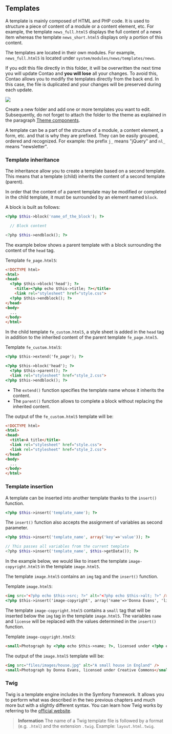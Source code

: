 ## Templates

A template is mainly composed of HTML and PHP code. It is used to structure a
piece of content of a module or a content element, etc. For example, the
template `news_full.html5` displays the full content of a news item whereas the
template `news_short.html5` displays only a portion of this content.

The templates are located in their own modules. For example, `news_full.html5`
is located under `system/modules/news/templates/news`.

If you edit this file directly in this folder, it will be overwritten the next
time you will update Contao and **you will lose** all your changes. To avoid
this, Contao allows you to modify the templates directly from the back end. In
this case, the file is duplicated and your changes will be preserved during
each update.

![](images/templates.jpg)

Create a new folder and add one or more templates you want to edit. Subsequently,
do not forget to attach the folder to the theme as explained in the paragraph
[Theme components][1].

A template can be a part of the structure of a module, a content element, a form,
etc. and that is why they are prefixed. They can be easily grouped, ordered and
recognized. For example: the prefix `j_` means "jQuery" and `nl_` means
"newsletter".


### Template inheritance

The inheritance allow you to create a template based on a second template. This
means that a template (child) inherits the content of a second template (parent).

In order that the content of a parent template may be modified or completed
in the child template, it must be surrounded by an element named `block`.

A block is built as follows:

```php
<?php $this->block('name_of_the_block'); ?>

  // Block content

<?php $this->endblock(); ?>
```

The example below shows a parent template with a block surrounding the
content of the `head` tag.

Template `fe_page.html5`:

```html
<!DOCTYPE html>
<html>
<head>
  <?php $this->block('head'); ?>
    <title><?php echo $this->title; ?></title>
    <link rel="stylesheet" href="style.css">
  <?php $this->endblock(); ?>
</head>
<body>
  ...
</body>
</html>
```

In the child template `fe_custom.html5`, a style sheet is added in the `head`
tag in addition to the inherited content of the parent template `fe_page.html5`.

Template `fe_custom.html5`:

```html
<?php $this->extend('fe_page'); ?>

<?php $this->block('head'); ?>
  <?php $this->parent(); ?>
  <link rel="stylesheet" href="style_2.css">
<?php $this->endblock(); ?>
```

* The `extend()` function specifies the template name whose it inherits the
content.
* The `parent()` function allows to complete a block without replacing the
inherited content.

The output of the `fe_custom.html5` template will be:

```html
<!DOCTYPE html>
<html>
<head>
  <title>A title</title>
  <link rel="stylesheet" href="style.css">
  <link rel="stylesheet" href="style_2.css">
</head>
<body>
  ...
</body>
</html>
```


### Template insertion

A template can be inserted into another template thanks to the `insert()`
function.

```php
<?php $this->insert('template_name'); ?>
```

The `insert()` function also accepts the assignment of variables as second
parameter.

```php
<?php $this->insert('template_name', array('key'=>'value')); ?>

// This passes all variables from the current template
<?php $this->insert('template_name', $this->getData()); ?>
```

In the example below, we would like to insert the template
`image-copyright.html5` in the template `image.html5`.

The template `image.html5` contains an `img` tag and the `insert()` function.

Template `image.html5`:

```html
<img src="<?php echo $this->src; ?>" alt="<?php echo $this->alt; ?>" />
<?php $this->insert('image-copyright', array('name'=>'Donna Evans', 'license'=>'Creative Commons')); ?>
```

The template `image-copyright.html5` contains a `small` tag that will be inserted
below the `img` tag in the template `image.html5`. The variables `name` and
`license` will be replaced with the values determined in the `insert()` function.

Template `image-copyright.html5`:

```html
<small>Photograph by <?php echo $this->name; ?>, licensed under <?php echo $this->license; ?></small>
```

The output of the `image.html5` template will be:

```html
<img src="files/images/house.jpg" alt="A small house in England" />
<small>Photograph by Donna Evans, licensed under Creative Commons</small>
```


### Twig

Twig is a template engine includes in the Symfony framework. It allows you to
perform what was described in the two previous chapters and much more but with
a slightly different syntax. You can learn how Twig works by referring to the
[official website][2].

> **Information** The name of a Twig template file is followed by a format (e.g.
`.html`) and the extension `.twig`. Example: `layout.html.twig`.


[1]: ../03-managing-pages/themes.md#theme-components
[2]: http://twig.sensiolabs.org/

